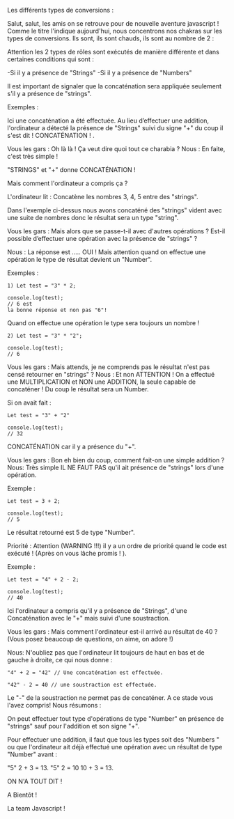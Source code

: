 Les différents types de conversions :

Salut, salut, les amis on se retrouve pour de nouvelle aventure javascript !
Comme le titre l'indique aujourd'hui, nous concentrons nos chakras sur les types de conversions. Ils sont, ils sont chauds, ils sont au nombre de 2 :

Attention les 2 types de rôles sont exécutés de manière différente et dans certaines conditions qui sont :

-Si il
y a présence de "Strings"
-Si il
y a présence de "Numbers"

Il est important de signaler que la concaténation sera appliquée seulement s'il y a présence de "strings".

Exemples :

Ici une concaténation a été effectuée. Au lieu d’effectuer une addition, l'ordinateur a détecté la présence de "Strings" suivi du signe "+" du coup il s'est dit !
CONCATÉNATION !
.

Vous les gars : Oh là là ! Ça veut dire quoi tout ce charabia ?
Nous : En faite, c'est très simple !

"STRINGS" et "+" donne CONCATÉNATION !

Mais comment l'ordinateur a compris ça ?

L'ordinateur lit : Concatène les nombres 3, 4, 5 entre des "strings".

Dans l'exemple ci-dessus nous avons concaténé des "strings" vident avec une suite de nombres donc le résultat sera un type "string".

Vous les gars : Mais alors que se passe-t-il avec d'autres opérations ? Est-il possible d’effectuer une opération avec la présence de "strings" ?

Nous : La réponse est ..... OUI !
Mais attention quand on effectue une opération le type de résultat devient un "Number".

Exemples :

``` 
1) Let test = "3" * 2;

console.log(test);
// 6 est
la bonne réponse et non pas "6"! 
```

Quand on effectue une opération le type sera toujours un nombre !

``` 
2) Let test = "3" * "2";

console.log(test);
// 6 
```

Vous les gars : Mais attends, je ne comprends pas le résultat n'est pas censé retourner en "strings" ?
Nous : Et non ATTENTION ! On a effectué une MULTIPLICATION et NON une ADDITION, la seule capable de concaténer ! Du coup le résultat sera un Number.

Si on avait fait :

``` 
Let test = "3" + "2"

console.log(test);
// 32 
```

CONCATÉNATION car il y a présence du "+".

Vous les gars : Bon eh bien du coup, comment fait-on une simple addition ?
Nous: Très simple IL NE FAUT PAS qu'il ait présence de "strings" lors d'une opération.

Exemple :

``` 
Let test = 3 + 2;

console.log(test);
// 5
```

Le résultat retourné est 5 de type "Number".

Priorité : Attention (WARNING !!!) il y a un ordre de priorité quand le code est exécuté ! (Après on vous lâche promis ! ).

Exemple :

``` 
Let test = "4" + 2 - 2;

console.log(test);
// 40 
```

Ici l'ordinateur a compris qu'il y a présence de "Strings", d'une Concaténation avec le "+" mais suivi d'une soustraction.

Vous les gars : Mais comment l'ordinateur est-il arrivé au résultat de 40 ? (Vous posez beaucoup de questions, on aime, on adore !)

Nous: N'oubliez pas que l'ordinateur lit toujours de haut en bas et de gauche à droite, ce qui nous donne :

``` 
"4" + 2 = "42" // Une concaténation est effectuée.

"42" - 2 = 40 // une soustraction est effectuée. 
```

Le "-" de la soustraction ne permet pas de concaténer. A ce stade vous l'avez compris!
Nous résumons :

On peut effectuer tout type d'opérations de type "Number" en présence de "strings" sauf pour l'addition et son signe "+".

Pour effectuer une addition, il faut que tous les types soit des "Numbers
" ou que l'ordinateur ait déjà effectué une opération avec un résultat de type "Number" avant :

"5" 2 + 3 = 13.
"5" 2 = 10
10 + 3 = 13.

ON N'A TOUT DIT !

A Bientôt !

La team Javascript ! 

